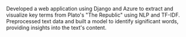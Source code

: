 Developed a web application using Django and Azure to extract and visualize key terms from Plato's "The 
Republic" using NLP and TF-IDF. Preprocessed text data and built a model to identify significant words, 
providing insights into the text's content.
